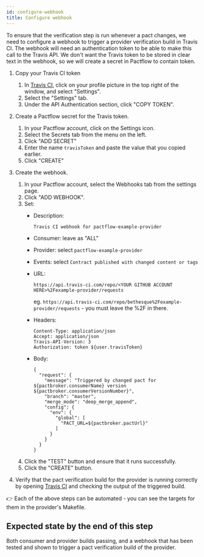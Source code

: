 ```yaml
---
id: configure-webhook
title: Configure webhook
---
```


To ensure that the verification step is run whenever a pact changes, we need to configure a webhook to trigger a provider verification build in Travis CI. The webhook will need an authentication token to be able to make this call to the Travis API. We don't want the Travis token to be stored in clear text in the webhook, so we will create a secret in Pactflow to contain token.

1. Copy your Travis CI token
    1. In [Travis CI][travis-ci], click on your profile picture in the top right of the window, and select "Settings".
    1. Select the "Settings" tab.
    1. Under the API Authentication section, click "COPY TOKEN".

1. Create a Pactflow secret for the Travis token.
    1. In your Pactflow account, click on the Settings icon.
    1. Select the Secrets tab from the menu on the left.
    1. Click "ADD SECRET"
    1. Enter the name `travisToken` and paste the value that you copied earlier.
    1. Click "CREATE"

1. Create the webhook.
    1. In your Pactflow account, select the Webhooks tab from the settings page.
    1. Click "ADD WEBHOOK".
    1. Set:
        * Description:

            ```
            Travis CI webhook for pactflow-example-provider
            ```
        * Consumer: leave as "ALL"
        * Provider: select `pactflow-example-provider`
        * Events: select `Contract published with changed content or tags`
        * URL:

            ```
            https://api.travis-ci.com/repo/<YOUR GITHUB ACCOUNT HERE>%2Fexample-provider/requests
            ```

            eg. `https://api.travis-ci.com/repo/bethesque%2Fexample-provider/requests` - you must leave the %2F in there.

        * Headers:

            ```
            Content-Type: application/json
            Accept: application/json
            Travis-API-Version: 3
            Authorization: token ${user.travisToken}
            ```
        * Body:

            ```
            {
              "request": {
                "message": "Triggered by changed pact for ${pactbroker.consumerName} version ${pactbroker.consumerVersionNumber}",
                "branch": "master",
                "merge_mode": "deep_merge_append",
                "config": {
                  "env": {
                    "global": [
                      "PACT_URL=${pactbroker.pactUrl}"
                    ]
                  }
                }
              }
            }
            ```
      1. Click the "TEST" button and ensure that it runs successfully.
      1. Click the "CREATE" button.

1. Verify that the pact verification build for the provider is running correctly by opening [Travis CI][travis-ci] and checking the output of the triggered build.

👉 Each of the above steps can be automated - you can see the targets for them in the provider's Makefile.

## Expected state by the end of this step

Both consumer and provider builds passing, and a webhook that has been tested and shown to trigger a pact verification build of the provider.

[travis-ci]: https://travis-ci.com